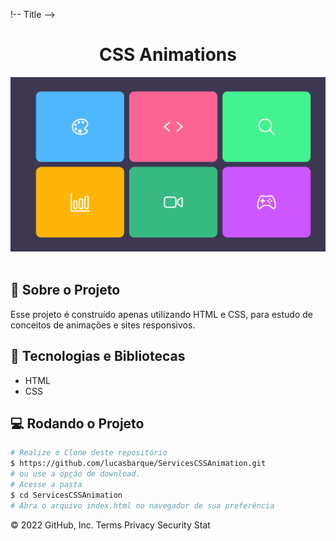 !-- Title -->

<h1 align="center"> CSS Animations </h1>

<!-- Preview -->
<div align="center">
  <img src=".github/preview.gif">
</div>

<br/>
<!-- Sobre o Projeto -->

## 🧐 Sobre o Projeto

Esse projeto é construído apenas utilizando HTML e CSS, para estudo de conceitos de animações e sites responsivos.

## 🚀 Tecnologias e Bibliotecas

- HTML
- CSS

## 💻 Rodando o Projeto

```bash
# Realize o Clone deste repositório
$ https://github.com/lucasbarque/ServicesCSSAnimation.git
# ou use a opção de download.
# Acesse a pasta
$ cd ServicesCSSAnimation
# Abra o arquivo index.html no navegador de sua preferência
```

© 2022 GitHub, Inc.
Terms
Privacy
Security
Stat
